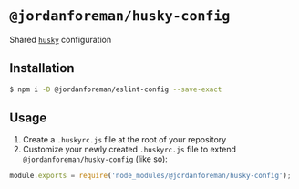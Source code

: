 # `@jordanforeman/husky-config`

Shared [`husky`](https://github.com/typicode/husky) configuration

## Installation

```bash
$ npm i -D @jordanforeman/eslint-config --save-exact
```

## Usage

1. Create a `.huskyrc.js` file at the root of your repository
2. Customize your newly created `.huskyrc.js` file to extend `@jordanforeman/husky-config` (like so):

```js
module.exports = require('node_modules/@jordanforeman/husky-config');
```

